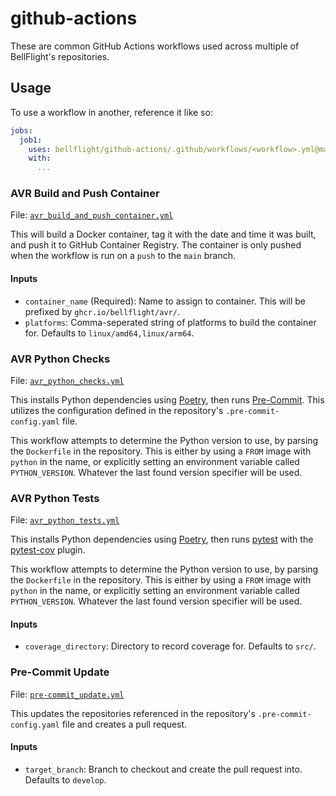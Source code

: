 # github-actions

These are common GitHub Actions workflows used across multiple of
BellFlight's repositories.

## Usage

To use a workflow in another, reference it like so:

```yml
jobs:
  job1:
    uses: bellflight/github-actions/.github/workflows/<workflow>.yml@main
    with:
      ...
```

### AVR Build and Push Container

File: [`avr_build_and_push_container.yml`](.github/workflows/avr_build_and_push_container.yml)

This will build a Docker container, tag it with the date and time it was built,
and push it to GitHub Container Registry.
The container is only pushed when the workflow is run on a `push` to the `main` branch.

#### Inputs

- `container_name` (Required): Name to assign to container. This will be prefixed by `ghcr.io/bellflight/avr/`.
- `platforms`: Comma-seperated string of platforms to build the container for. Defaults to `linux/amd64,linux/arm64`.

### AVR Python Checks

File: [`avr_python_checks.yml`](.github/workflows/avr_python_checks.yml)

This installs Python dependencies using [Poetry](https://python-poetry.org),
then runs [Pre-Commit](https://pre-commit.com/). This utilizes the configuration
defined in the repository's `.pre-commit-config.yaml` file.

This workflow attempts to determine the Python version to use, by parsing the
`Dockerfile` in the repository. This is either by using a `FROM` image with
`python` in the name, or explicitly setting an environment variable called
`PYTHON_VERSION`. Whatever the last found version specifier will be used.

### AVR Python Tests

File: [`avr_python_tests.yml`](.github/workflows/avr_python_tests.yml)

This installs Python dependencies using [Poetry](https://python-poetry.org),
then runs [pytest](https://docs.pytest.org/) with the
[pytest-cov](https://pytest-cov.readthedocs.io/en/latest/) plugin.

This workflow attempts to determine the Python version to use, by parsing the
`Dockerfile` in the repository. This is either by using a `FROM` image with
`python` in the name, or explicitly setting an environment variable called
`PYTHON_VERSION`. Whatever the last found version specifier will be used.

#### Inputs

- `coverage_directory`: Directory to record coverage for. Defaults to `src/`.


### Pre-Commit Update

File: [`pre-commit_update.yml`](.github/workflows/pre-commit_update.yml)

This updates the repositories referenced in the repository's
`.pre-commit-config.yaml` file and creates a pull request.

#### Inputs

- `target_branch`: Branch to checkout and create the pull request into. Defaults to `develop`.
